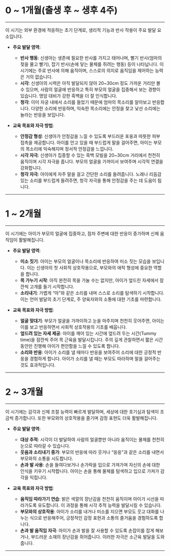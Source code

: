# 0 ~ 1개월(출생 후 ~ 생후 4주)

---
이 시기는 외부 환경에 적응하는 초기 단계로, 생리적 기능과 반사 작용이 주요 발달 요소입니다.

- **주요 발달 영역**:
  - **반사 행동**: 신생아는 생존에 필요한 반사를 가지고 태어나며, 빨기 반사(엄마의 젖을 물고 빨기), 잡기 반사(손에 닿는 물체를 쥐려는 행동) 등이 나타납니다. 이 시기에는 주로 반사에 의해 움직이며, 스스로의 의지로 움직임을 제어하는 능력은 거의 없습니다.
  - **시각**: 신생아의 시력은 아직 발달되지 않아 20~30cm 정도 가까운 거리만 볼 수 있으며, 사람의 얼굴에 반응하고 특히 부모의 얼굴을 집중해서 보는 경향이 있습니다. 명암 대비가 강한 흑백을 더 잘 인식합니다.
  - **청각**: 이미 자궁 내에서 소리를 들었기 때문에 엄마의 목소리를 알아보고 반응합니다. 다양한 소리에 반응하며, 익숙한 목소리에는 안정을 찾고 낯선 소리에는 놀라는 반응을 보입니다.

- **교육 목표와 자극 방법**:
  - **안정감 형성**: 신생아가 안정감을 느낄 수 있도록 부드러운 포옹과 따뜻한 피부 접촉을 제공합니다. 아이를 안고 있을 때 부드럽게 말을 걸어주면, 아이는 부모의 목소리에 익숙해지며 정서적 안정감을 느낍니다.
  - **시각 자극**: 신생아가 집중할 수 있는 흑백 모빌을 20~30cm 거리에서 천천히 움직이며 시각 자극을 줍니다. 부모의 얼굴을 가까이서 보여주며 시각적 연결을 강화합니다.
  - **청각 자극**: 아이에게 자주 말을 걸고 간단한 소리를 들려줍니다. 노래나 리듬감 있는 소리를 부드럽게 들려주면, 청각 자극을 통해 안정감을 주는 데 도움이 됩니다.

---

# 1 ~ 2개월
---
이 시기에는 아이가 부모의 얼굴에 집중하고, 점차 주변에 대한 반응이 증가하며 신체 움직임이 활발해집니다.

- **주요 발달 영역**:
  - **미소 짓기**: 아이는 부모의 얼굴이나 목소리에 반응하여 미소 짓는 모습을 보입니다. 이는 신생아의 첫 사회적 상호작용으로, 부모와의 애착 형성에 중요한 역할을 합니다.
  - **목 가누기 시작**: 아직 완전히 목을 가눌 수는 없지만, 아이가 엎드린 자세에서 잠깐씩 고개를 들기 시작합니다.
  - **소리내기**: 가볍게 “아”와 같은 소리를 내며 스스로 소리를 탐색하기 시작합니다. 이는 언어 발달의 초기 단계로, 주 양육자와의 소통에 대한 기초를 마련합니다.

- **교육 목표와 자극 방법**:
  - **얼굴 맞대기**: 부모가 얼굴을 가까이하고 눈을 마주치며 천천히 웃어주면, 아이는 이를 보고 반응하면서 사회적 상호작용의 기초를 배웁니다.
  - **엎드려 있는 자세 제공**: 아이를 깨어 있는 시간에 엎드려 두는 시간(Tummy time)을 잠깐씩 주어 목 근육을 발달시킵니다. 주의 깊게 관찰하면서 짧은 시간 동안만 진행해 아이가 편안함을 느낄 수 있도록 합니다.
  - **소리와 반응**: 아이가 소리를 낼 때마다 반응을 보여주어 소리에 대한 긍정적 반응을 경험하게 합니다. 아이가 소리를 낼 때는 부모도 따라하며 말을 걸어주는 것도 효과적입니다.

---

# 2 ~ 3개월
---
이 시기에는 감각과 신체 조절 능력이 빠르게 발달하며, 세상에 대한 호기심과 탐색이 조금씩 증가합니다. 또한 부모와의 상호작용을 즐기며 감정 표현도 더욱 활발해집니다.

- **주요 발달 영역**:
  - **대상 추적**: 시각이 더 발달하여 사람의 얼굴뿐만 아니라 움직이는 물체를 천천히 눈으로 따라갈 수 있습니다.
  - **웃음과 소리내기 증가**: 부모의 반응에 따라 웃거나 “응응”과 같은 소리를 내면서 부모와의 소통을 시도합니다.
  - **손과 발 사용**: 손을 들여다보거나 손가락을 입으로 가져가며 자신의 손에 대한 인식을 키우기 시작합니다. 아이는 손을 통해 물체를 탐색하고 입으로 가져가 감각을 익힙니다.

- **교육 목표와 자극 방법**:
  - **움직임 따라가기 연습**: 밝은 색깔의 장난감을 천천히 움직이며 아이가 시선을 따라가도록 유도합니다. 이 과정을 통해 시각 추적 능력을 발달시킬 수 있습니다.
  - **부모와의 상호작용**: 아이가 소리를 내거나 미소를 지으면 부모도 웃고 대화를 나누는 식으로 반응해주어, 긍정적인 감정 표현과 소통의 즐거움을 경험하도록 합니다.
  - **손과 발 움직임 자극**: 아이가 손과 발을 잘 사용할 수 있도록 손잡이를 잡게 해보거나, 부드러운 소재의 장난감을 쥐어줍니다. 이러한 자극은 소근육 발달을 도와줍니다.

---

